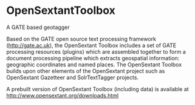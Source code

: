 OpenSextantToolbox
==================

A GATE based geotagger

Based on the GATE open source text processing framework (http://gate.ac.uk), the OpenSextant Toolbox includes a set 
of GATE processing resources (plugins) which are assembled together to form a document processing pipeline which extracts geospatial information: geographic coordinates and named places. The OpenSextant Toolbox builds upon other elements of the OpenSextant project such as OpenSextant Gazetteer and SolrTextTagger projects.

A  prebuilt version of OpenSextant Toolbox (including data) is available at http://www.opensextant.org/downloads.html
